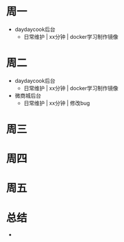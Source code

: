 # 周一
* daydaycook后台
    - 日常维护 | xx分钟 | docker学习制作镜像

# 周二
* daydaycook后台
    - 日常维护 | xx分钟 | docker学习制作镜像
* 微商城后台
    - 日常维护 | xx分钟 | 修改bug

# 周三

# 周四

# 周五

# 总结
*
